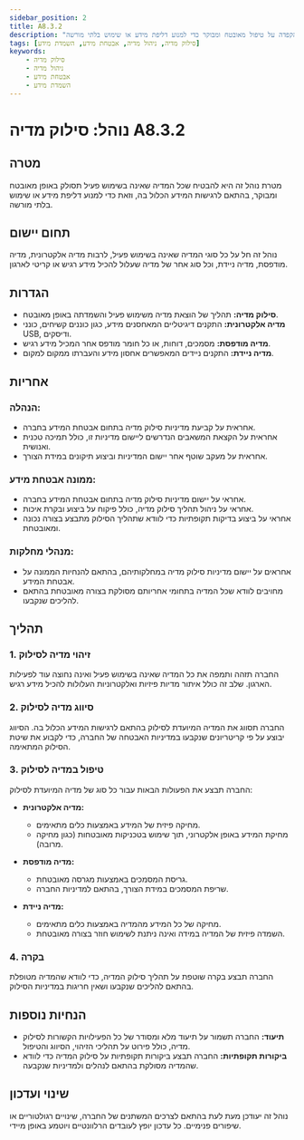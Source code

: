 ```yaml
---
sidebar_position: 2
title: A8.3.2
description: "נוהל סילוק מדיה שאינה בשימוש, כולל מדיה אלקטרונית, מודפסת וניידת, תוך הקפדה על טיפול מאובטח ומבוקר כדי למנוע דליפת מידע או שימוש בלתי מורשה."
tags: [סילוק מדיה, ניהול מדיה, אבטחת מידע, השמדת מידע]
keywords:
    - סילוק מדיה
    - ניהול מדיה
    - אבטחת מידע
    - השמדת מידע
---
```


# נוהל: סילוק מדיה A8.3.2

## מטרה
מטרת נוהל זה היא להבטיח שכל המדיה שאינה בשימוש פעיל תסולק באופן מאובטח ומבוקר, בהתאם לרגישות המידע הכלול בה, וזאת כדי למנוע דליפת מידע או שימוש בלתי מורשה.

## תחום יישום
נוהל זה חל על כל סוגי המדיה שאינה בשימוש פעיל, לרבות מדיה אלקטרונית, מדיה מודפסת, מדיה ניידת, וכל סוג אחר של מדיה שעלול להכיל מידע רגיש או קריטי לארגון.

## הגדרות
- **סילוק מדיה:** תהליך של הוצאת מדיה משימוש פעיל והשמדתה באופן מאובטח.
- **מדיה אלקטרונית:** התקנים דיגיטליים המאחסנים מידע, כגון כוננים קשיחים, כונני USB, ודיסקים.
- **מדיה מודפסת:** מסמכים, דוחות, או כל חומר מודפס אחר המכיל מידע רגיש.
- **מדיה ניידת:** התקנים ניידים המאפשרים אחסון מידע והעברתו ממקום למקום.

## אחריות
### הנהלה:
- אחראית על קביעת מדיניות סילוק מדיה בתחום אבטחת המידע בחברה.
- אחראית על הקצאת המשאבים הנדרשים ליישום מדיניות זו, כולל תמיכה טכנית ואנושית.
- אחראית על מעקב שוטף אחר יישום המדיניות וביצוע תיקונים במידת הצורך.

### ממונה אבטחת מידע:
- אחראי על יישום מדיניות סילוק מדיה בתחום אבטחת המידע בחברה.
- אחראי על ניהול תהליך סילוק מדיה, כולל פיקוח על ביצוע ובקרת איכות.
- אחראי על ביצוע בדיקות תקופתיות כדי לוודא שתהליך הסילוק מתבצע בצורה נכונה ומאובטחת.

### מנהלי מחלקות:
- אחראים על יישום מדיניות סילוק מדיה במחלקותיהם, בהתאם להנחיות הממונה על אבטחת המידע.
- מחויבים לוודא שכל המדיה בתחומי אחריותם מסולקת בצורה מאובטחת בהתאם להליכים שנקבעו.

## תהליך
### 1. זיהוי מדיה לסילוק
החברה תזהה ותמפה את כל המדיה שאינה בשימוש פעיל ואינה נחוצה עוד לפעילות הארגון. שלב זה כולל איתור מדיות פיזיות ואלקטרוניות העלולות להכיל מידע רגיש.

### 2. סיווג מדיה לסילוק
החברה תסווג את המדיה המיועדת לסילוק בהתאם לרגישות המידע הכלול בה. הסיווג יבוצע על פי קריטריונים שנקבעו במדיניות האבטחה של החברה, כדי לקבוע את שיטת הסילוק המתאימה.

### 3. טיפול במדיה לסילוק
החברה תבצע את הפעולות הבאות עבור כל סוג של מדיה המיועדת לסילוק:

- **מדיה אלקטרונית:**
  - מחיקה פיזית של המידע באמצעות כלים מתאימים.
  - מחיקת המידע באופן אלקטרוני, תוך שימוש בטכניקות מאובטחות (כגון מחיקה מרובה).

- **מדיה מודפסת:**
  - גריסת המסמכים באמצעות מגרסה מאובטחת.
  - שריפת המסמכים במידת הצורך, בהתאם למדיניות החברה.

- **מדיה ניידת:**
  - מחיקה של כל המידע מהמדיה באמצעות כלים מתאימים.
  - השמדה פיזית של המדיה במידה ואינה ניתנת לשימוש חוזר בצורה מאובטחת.

### 4. בקרה
החברה תבצע בקרה שוטפת על תהליך סילוק המדיה, כדי לוודא שהמדיה מטופלת בהתאם להליכים שנקבעו ושאין חריגות במדיניות הסילוק.

## הנחיות נוספות
- **תיעוד:** החברה תשמור על תיעוד מלא ומסודר של כל הפעילויות הקשורות לסילוק מדיה, כולל פירוט על תהליכי הזיהוי, הסיווג והטיפול.
- **ביקורות תקופתיות:** החברה תבצע ביקורות תקופתיות על סילוק המדיה כדי לוודא שהמדיה מסולקת בהתאם לנהלים ולמדיניות שנקבעה.

## שינוי ועדכון
נוהל זה יעודכן מעת לעת בהתאם לצרכים המשתנים של החברה, שינויים רגולטוריים או שיפורים פנימיים. כל עדכון יופץ לעובדים הרלוונטיים ויוטמע באופן מיידי.